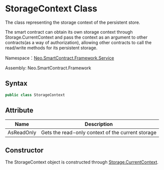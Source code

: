 # StorageContext Class

The class representing the storage context of the persistent store.

The smart contract can obtain its own storage context through Storage.CurrentContext and pass the context as an argument to other contracts(as a way of authorization), allowing other contracts to call the read/write methods for its persistent storage.

Namespace：[Neo.SmartContract.Framework.Service](../Neo.SmartContract.Framework.Service.md)

Assembly: Neo.SmartContract.Framework

## Syntax

```c#
public class StorageContext
```

## Attribute

| Name       | Description                                       |
| ---------- | ------------------------------------------------- |
| AsReadOnly | Gets the read-only context of the current storage |

## Constructor

The StorageContext object is constructed through [Storage.CurrentContext](Storage/CurrentContext.md).
